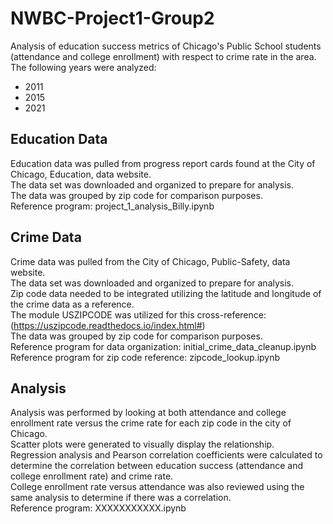 # NWBC-Project1-Group2
Analysis of education success metrics of Chicago's Public School students (attendance and college enrollment) with respect to crime rate in the area. 
The following years were analyzed:
* 2011
* 2015
* 2021

## Education Data
Education data was pulled from progress report cards found at the City of Chicago, Education, data website.  
The data set was downloaded and organized to prepare for analysis.  
The data was grouped by zip code for comparison purposes.  
Reference program: project_1_analysis_Billy.ipynb  

## Crime Data  
Crime data was pulled from the City of Chicago, Public-Safety, data website.  
The data set was downloaded and organized to prepare for analysis.  
Zip code data needed to be integrated utilizing the latitude and longitude of the crime data as a reference.  
The module USZIPCODE was utilized for this cross-reference: (https://uszipcode.readthedocs.io/index.html#)  
The data was grouped by zip code for comparison purposes.  
Reference program for data organization: initial_crime_data_cleanup.ipynb  
Reference program for zip code reference: zipcode_lookup.ipynb  

## Analysis
Analysis was performed by looking at both attendance and college enrollment rate versus the crime rate for each zip code in the city of Chicago.  
Scatter plots were generated to visually display the relationship.  
Regression analysis and Pearson correlation coefficients were calculated to determine the correlation between education success (attendance and college enrollment rate) and crime rate.  
College enrollment rate versus attendance was also reviewed using the same analysis to determine if there was a correlation.  
Reference program: XXXXXXXXXXX.ipynb
